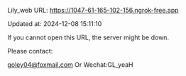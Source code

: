 Lily_web URL: https://1047-61-165-102-156.ngrok-free.app

Updated at: 2024-12-08 15:11:10

If you cannot open this URL, the server might be down.

Please contact: 

goley04@foxmail.com Or Wechat:GL_yeaH
